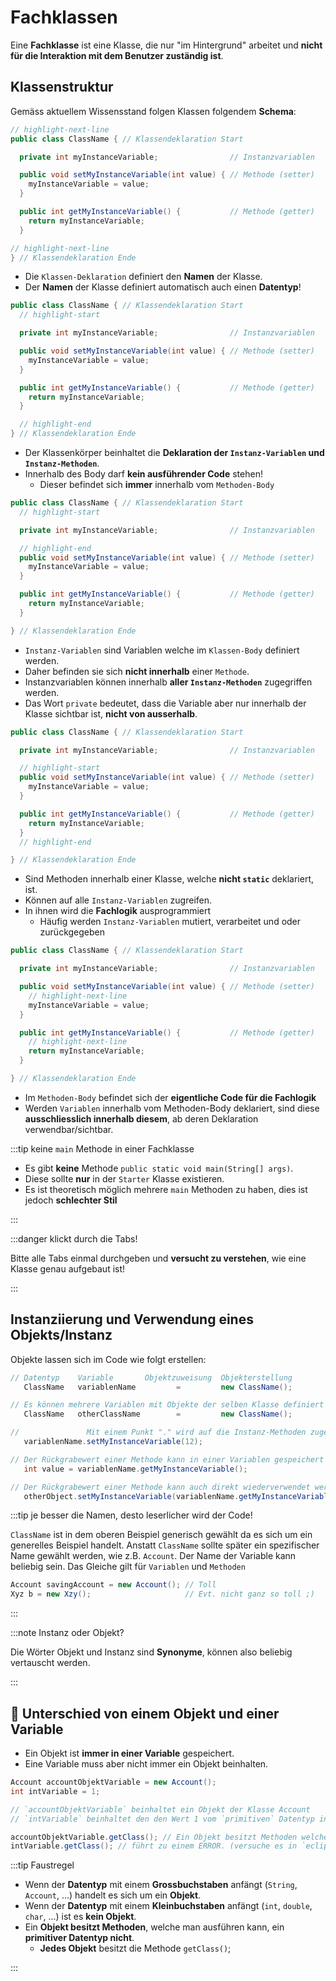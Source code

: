 # Fachklassen

Eine **Fachklasse** ist eine Klasse, die nur "im Hintergrund" arbeitet und
**nicht für die Interaktion mit dem Benutzer zuständig ist**.

## Klassenstruktur

Gemäss aktuellem Wissensstand folgen Klassen folgendem **Schema**:

<Tabs>
<TabItem className="shadow--tl" value="apple" label="Klassen-Deklaration" default>

```java
// highlight-next-line
public class ClassName { // Klassendeklaration Start

  private int myInstanceVariable;                // Instanzvariablen

  public void setMyInstanceVariable(int value) { // Methode (setter)
    myInstanceVariable = value;
  }

  public int getMyInstanceVariable() {           // Methode (getter)
    return myInstanceVariable;
  }

// highlight-next-line
} // Klassendeklaration Ende
```

- Die `Klassen-Deklaration` definiert den **Namen** der Klasse.
- Der **Namen** der Klasse definiert automatisch auch einen **Datentyp**!

</TabItem>
<TabItem className="shadow--tl" value="body" label="Klassen-Body" default>

```java
public class ClassName { // Klassendeklaration Start
  // highlight-start

  private int myInstanceVariable;                // Instanzvariablen

  public void setMyInstanceVariable(int value) { // Methode (setter)
    myInstanceVariable = value;
  }

  public int getMyInstanceVariable() {           // Methode (getter)
    return myInstanceVariable;
  }

  // highlight-end
} // Klassendeklaration Ende
```

- Der Klassenkörper beinhaltet die **Deklaration der `Instanz-Variablen` und
  `Instanz-Methoden`**.
- Innerhalb des Body darf **kein ausführender Code** stehen!
  - Dieser befindet sich **immer** innerhalb vom `Methoden-Body`

</TabItem>
<TabItem className="shadow--tl" value="orange" label="Instanz-Variablen">

```java
public class ClassName { // Klassendeklaration Start
  // highlight-start

  private int myInstanceVariable;                // Instanzvariablen

  // highlight-end
  public void setMyInstanceVariable(int value) { // Methode (setter)
    myInstanceVariable = value;
  }

  public int getMyInstanceVariable() {           // Methode (getter)
    return myInstanceVariable;
  }

} // Klassendeklaration Ende
```

- `Instanz-Variablen` sind Variablen welche im `Klassen-Body` definiert werden.
- Daher befinden sie sich **nicht innerhalb** einer `Methode`.
- Instanzvariablen können innerhalb **aller `Instanz-Methoden`** zugegriffen
  werden.
- Das Wort `private` bedeutet, dass die Variable aber nur innerhalb der Klasse
  sichtbar ist, **nicht von ausserhalb**.

</TabItem>
<TabItem className="shadow--tl" value="banana" label="Instanz-Methoden">

```java
public class ClassName { // Klassendeklaration Start

  private int myInstanceVariable;                // Instanzvariablen

  // highlight-start
  public void setMyInstanceVariable(int value) { // Methode (setter)
    myInstanceVariable = value;
  }

  public int getMyInstanceVariable() {           // Methode (getter)
    return myInstanceVariable;
  }
  // highlight-end

} // Klassendeklaration Ende
```

- Sind Methoden innerhalb einer Klasse, welche **nicht `static`** deklariert, ist.
- Können auf alle `Instanz-Variablen` zugreifen.
- In ihnen wird die **Fachlogik** ausprogrammiert
  - Häufig werden `Instanz-Variablen` mutiert, verarbeitet und oder
    zurückgegeben

</TabItem>
<TabItem className="shadow--tl" value="instanzmethodenbody" label="Methoden-Body">

```java
public class ClassName { // Klassendeklaration Start

  private int myInstanceVariable;                // Instanzvariablen

  public void setMyInstanceVariable(int value) { // Methode (setter)
    // highlight-next-line
    myInstanceVariable = value;
  }

  public int getMyInstanceVariable() {           // Methode (getter)
    // highlight-next-line
    return myInstanceVariable;
  }

} // Klassendeklaration Ende
```

- Im `Methoden-Body` befindet sich der **eigentliche Code für die Fachlogik**
- Werden `Variablen` innerhalb vom Methoden-Body deklariert, sind diese
  **ausschliesslich innerhalb diesem**, ab deren Deklaration
  verwendbar/sichtbar.

</TabItem>
</Tabs>

:::tip keine `main` Methode in einer Fachklasse

- Es gibt **keine** Methode `public static void main(String[] args)`.
- Diese sollte **nur** in der `Starter` Klasse existieren.
- Es ist theoretisch möglich mehrere `main` Methoden zu haben, dies ist jedoch
  **schlechter Stil**

:::

:::danger klickt durch die Tabs!

Bitte alle Tabs einmal durchgeben und **versucht zu verstehen**, wie eine Klasse
genau aufgebaut ist!

:::

## Instanziierung und Verwendung eines Objekts/Instanz

Objekte lassen sich im Code wie folgt erstellen:

```java
// Datentyp    Variable       Objektzuweisung  Objekterstellung
   ClassName   variablenName         =         new ClassName();

// Es können mehrere Variablen mit Objekte der selben Klasse definiert werden
   ClassName   otherClassName        =         new ClassName();

//               Mit einem Punkt "." wird auf die Instanz-Methoden zugegriffen!
   variablenName.setMyInstanceVariable(12);

// Der Rückgrabewert einer Methode kann in einer Variablen gespeichert werden
   int value = variablenName.getMyInstanceVariable();

// Der Rückgrabewert einer Methode kann auch direkt wiederverwendet werden
   otherObject.setMyInstanceVariable(variablenName.getMyInstanceVariable());
```

:::tip je besser die Namen, desto leserlicher wird der Code!

`ClassName` ist in dem oberen Beispiel generisch gewählt da es sich um ein
generelles Beispiel handelt. Anstatt `ClassName` sollte später ein spezifischer
Name gewählt werden, wie z.B. `Account`. Der Name der Variable kann beliebig
sein. Das Gleiche gilt für `Variablen` und `Methoden`

```java
Account savingAccount = new Account(); // Toll
Xyz b = new Xzy();                     // Evt. nicht ganz so toll ;)
```

:::

:::note Instanz oder Objekt?

Die Wörter Objekt und Instanz sind **Synonyme**, können also beliebig vertauscht
werden.

:::

## 🦸 Unterschied von einem Objekt und einer Variable

- Ein Objekt ist **immer in einer Variable** gespeichert.
- Eine Variable muss aber nicht immer ein Objekt beinhalten.

```java
Account accountObjektVariable = new Account();
int intVariable = 1;

// `accountObjektVariable` beinhaltet ein Objekt der Klasse Account
// `intVariable` beinhaltet den den Wert 1 vom `primitiven` Datentyp int

accountObjektVariable.getClass(); // Ein Objekt besitzt Methoden welche ausgeführt werden können
intVariable.getClass(); // führt zu einem ERROR. (versuche es in `eclipse`!)
```

:::tip Faustregel

- Wenn der **Datentyp** mit einem **Grossbuchstaben** anfängt (`String`,
  `Account`, ...) handelt es sich um ein **Objekt**.
- Wenn der **Datentyp** mit einem **Kleinbuchstaben** anfängt (`int`, `double`,
  `char`, ...) ist es **kein Objekt**.
- Ein **Objekt besitzt Methoden**, welche man ausführen kann, ein **primitiver
  Datentyp nicht**.
  - **Jedes Objekt** besitzt die Methode `getClass()`;

:::
